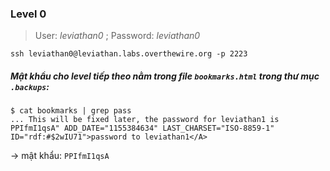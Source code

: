 ### Level 0
> User: *leviathan0* ; Password: *leviathan0*
```
ssh leviathan0@leviathan.labs.overthewire.org -p 2223 
```
##### Mật khẩu cho level tiếp theo nằm trong file `bookmarks.html` trong thư mục `.backups`:
```
$ cat bookmarks | grep pass
... This will be fixed later, the password for leviathan1 is PPIfmI1qsA" ADD_DATE="1155384634" LAST_CHARSET="ISO-8859-1" ID="rdf:#$2wIU71">password to leviathan1</A>
```
-> mật khẩu: `PPIfmI1qsA`
